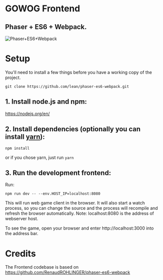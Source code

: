 # GOWOG Frontend

## Phaser + ES6 + Webpack.
![Phaser+ES6+Webpack](https://raw.githubusercontent.com/lean/phaser-es6-webpack/master/assets/images/phaser-es6-webpack.jpg)

# Setup
You'll need to install a few things before you have a working copy of the project.


```git clone https://github.com/lean/phaser-es6-webpack.git```

## 1. Install node.js and npm:

https://nodejs.org/en/

## 2. Install dependencies (optionally you can install [yarn](https://yarnpkg.com/)):

```npm install``` 

or if you chose yarn, just run ```yarn```

## 3. Run the development frontend:

Run:

```npm run dev -- --env.HOST_IP=localhost:8080```

This will run web game client in the browser. It will also start a watch process, so you can change the source and the process will recompile and refresh the browser automatically.
Note: localhost:8080 is the address of webserver host.

To see the game, open your browser and enter http://localhost:3000 into the address bar.

# Credits
The Frontend codebase is based on
https://github.com/RenaudROHLINGER/phaser-es6-webpack
